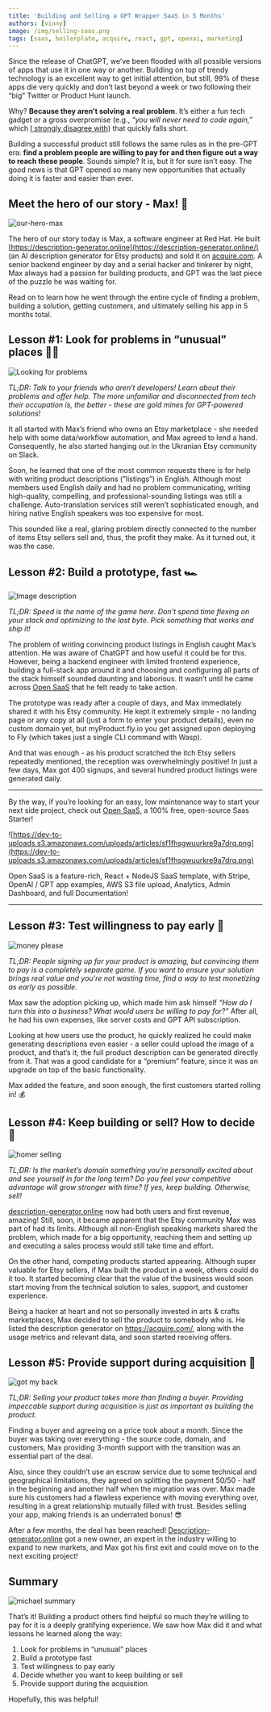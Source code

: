 ```yaml
---
title: 'Building and Selling a GPT Wrapper SaaS in 5 Months'
authors: [vinny]
image: /img/selling-saas.png
tags: [saas, boilerplate, acquire, react, gpt, openai, marketing]
---
```


Since the release of ChatGPT, we’ve been flooded with all possible versions of apps that use it in one way or another. Building on top of trendy technology is an excellent way to get initial attention, but still, 99% of these apps die very quickly and don’t last beyond a week or two following their “big” Twitter or Product Hunt launch.

Why? **Because they aren’t solving a real problem**. It’s either a fun tech gadget or a gross overpromise (e.g., *“you will never need to code again,”* which [I strongly disagree with](https://wasp.sh/blog/2022/06/24/ML-code-gen-vs-coding-by-hand-future)) that quickly falls short.

Building a successful product still follows the same rules as in the pre-GPT era: **find a problem people are willing to pay for and then figure out a way to reach these people**. Sounds simple? It is, but it for sure isn’t easy. The good news is that GPT opened so many new opportunities that actually doing it is faster and easier than ever.

## Meet the hero of our story - Max! 🦸

![our-hero-max](https://dev-to-uploads.s3.amazonaws.com/uploads/articles/rowl3gqdrb2nhhdl1hyo.gif)

The hero of our story today is Max, a software engineer at Red Hat. He built [https://description-generator.online](https://description-generator.online/) (an AI description generator for Etsy products) and sold it on [acquire.com](http://acquire.com). A senior backend engineer by day and a serial hacker and tinkerer by night, Max always had a passion for building products, and GPT was the last piece of the puzzle he was waiting for.

Read on to learn how he went through the entire cycle of finding a problem, building a solution, getting customers, and ultimately selling his app in 5 months total.

## Lesson #1: Look for problems in “unusual” places 🕵️‍♂️
![Looking for problems](https://dev-to-uploads.s3.amazonaws.com/uploads/articles/kz3nsmm5zheyjukvr6j8.gif)

*TL;DR: Talk to your friends who aren’t developers! Learn about their problems and offer help. The more unfamiliar and disconnected from tech their occupation is, the better - these are gold mines for GPT-powered solutions!*

It all started with Max’s friend who owns an Etsy marketplace - she needed help with some data/workflow automation, and Max agreed to lend a hand. Consequently, he also started hanging out in the Ukranian Etsy community on Slack.

Soon, he learned that one of the most common requests there is for help with writing product descriptions (”listings”) in English. Although most members used English daily and had no problem communicating, writing high-quality, compelling, and professional-sounding listings was still a challenge. Auto-translation services still weren’t sophisticated enough, and hiring native English speakers was too expensive for most.

This sounded like a real, glaring problem directly connected to the number of items Etsy sellers sell and, thus, the profit they make. As it turned out, it was the case.

## Lesson #2: Build a prototype, fast 🏎️

![Image description](https://dev-to-uploads.s3.amazonaws.com/uploads/articles/6ign7kz6464wnuac13y8.gif)

*TL;DR: Speed is the name of the game here. Don’t spend time flexing on your stack and optimizing to the last byte. Pick something that works and ship it!*

The problem of writing convincing product listings in English caught Max’s attention. He was aware of ChatGPT and how useful it could be for this. However, being a backend engineer with limited frontend experience, building a full-stack app around it and choosing and configuring all parts of the stack himself sounded daunting and laborious. It wasn’t until he came across [Open SaaS](https://opensaas.sh) that he felt ready to take action.

The prototype was ready after a couple of days, and Max immediately shared it with his Etsy community.  He kept it extremely simple - no landing page or any copy at all (just a form to enter your product details), even no custom domain yet, but myProduct.fly.io you get assigned upon deploying to Fly (which takes just a single CLI command with Wasp).

And that was enough - as his product scratched the itch Etsy sellers repeatedly mentioned, the reception was overwhelmingly positive! In just a few days, Max got 400 signups, and several hundred product listings were generated daily.

---

By the way, if you’re looking for an easy, low maintenance way to start your next side project, check out [Open SaaS](https://opensaas.sh/), a 100% free, open-source Saas Starter! 

![https://dev-to-uploads.s3.amazonaws.com/uploads/articles/sf1fhsgwuurkre9a7drq.png](https://dev-to-uploads.s3.amazonaws.com/uploads/articles/sf1fhsgwuurkre9a7drq.png)

Open SaaS is a feature-rich, React + NodeJS SaaS template, with Stripe, OpenAI / GPT app examples, AWS S3 file upload, Analytics, Admin Dashboard, and full Documentation!

---

## Lesson #3: Test willingness to pay early 💸
![money please](https://dev-to-uploads.s3.amazonaws.com/uploads/articles/v6rcbozh1euokgyvgv1g.gif)

*TL;DR: People signing up for your product is amazing, but convincing them to pay is a completely separate game. If you want to ensure your solution brings real value and you’re not wasting time, find a way to test monetizing as early as possible.*

Max saw the adoption picking up, which made him ask himself *“How do I turn this into a business? What would users be willing to pay for?”* After all, he had his own expenses, like server costs and GPT API subscription.

Looking at how users use the product, he quickly realized he could make generating descriptions even easier - a seller could upload the image of a product, and that’s it; the full product description can be generated directly from it. That was a good candidate for a “premium” feature, since it was an upgrade on top of the basic functionality.

Max added the feature, and soon enough, the first customers started rolling in! 💰

## Lesson #4: Keep building or sell? How to decide 🤔
![homer selling](https://dev-to-uploads.s3.amazonaws.com/uploads/articles/sm55hit6negsr6emmgrg.gif)

*TL;DR: Is the market’s domain something you’re personally excited about and see yourself in for the long term? Do you feel your competitive advantage will grow stronger with time? If yes, keep building. Otherwise, sell!*

[description-generator.online](http://Decision-generator.online) now had both users and first revenue, amazing! Still, soon, it became apparent that the Etsy community Max was part of had its limits. Although all non-English speaking markets shared the problem, which made for a big opportunity, reaching them and setting up and executing a sales process would still take time and effort.

On the other hand, competing products started appearing. Although super valuable for Etsy sellers, if Max built the product in a week, others could do it too. It started becoming clear that the value of the business would soon start moving from the technical solution to sales, support, and customer experience.

Being a hacker at heart and not so personally invested in arts & crafts marketplaces, Max decided to sell the product to somebody who is. He listed the description generator on https://acquire.com/, along with the usage metrics and relevant data, and soon started receiving offers.

## Lesson #5: Provide support during acquisition 🤝
![got my back](https://dev-to-uploads.s3.amazonaws.com/uploads/articles/i6ay41rsjabkv9mkqcto.gif)

*TL;DR: Selling your product takes more than finding a buyer. Providing impeccable support during acquisition is just as important as building the product.*

Finding a buyer and agreeing on a price took about a month. Since the buyer was taking over everything - the source code, domain, and customers, Max providing 3-month support with the transition was an essential part of the deal.

Also, since they couldn’t use an escrow service due to some technical and geographical limitations, they agreed on splitting the payment 50/50 - half in the beginning and another half when the migration was over. Max made sure his customers had a flawless experience with moving everything over, resulting in a great relationship mutually filled with trust. Besides selling your app, making friends is an underrated bonus! 😎

After a few months, the deal has been reached! [Description-generator.online](http://description-generator.online/) got a new owner, an expert in the industry willing to expand to new markets, and Max got his first exit and could move on to the next exciting project!

## Summary
![michael summary](https://dev-to-uploads.s3.amazonaws.com/uploads/articles/l6zioe34s0u9ic80g26k.gif)

That’s it! Building a product others find helpful so much they’re willing to pay for it is a deeply gratifying experience. We saw how Max did it and what lessons he learned along the way:

1. Look for problems in “unusual” places
2. Build a prototype fast
3. Test willingness to pay early
4. Decide whether you want to keep building or sell
5. Provide support during the acquisition

Hopefully, this was helpful!
